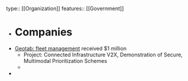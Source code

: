type:: [[Organization]]
features:: [[Government]]

- # Companies
- [Geotab: fleet management](https://www.geotab.com/) received $1 million
	- Project: Connected Infrastructure V2X, Demonstration of Secure, Multimodal Prioritization Schemes
	-
- []()
